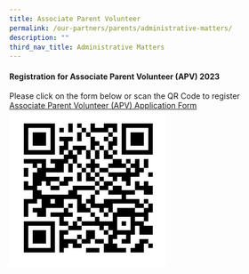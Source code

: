 ```yaml
---
title: Associate Parent Volunteer
permalink: /our-partners/parents/administrative-matters/
description: ""
third_nav_title: Administrative Matters
---
```



#### **Registration for Associate Parent Volunteer (APV) 2023**
Please click on the form below or scan the QR Code to register  
[Associate Parent Volunteer (APV) Application Form](https://form.gov.sg/61e6499a860fdd0014a8ee99)
![Registration Form](/images/APV%20qr%20code.png)